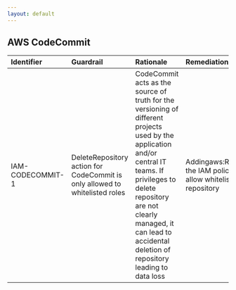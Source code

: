 ```yaml
---
layout: default
---
```




## AWS CodeCommit

| Identifier       | Guardrail                                                                   | Rationale                                                                                                                                                                                                                                                          | Remediation                                                                                                           | References   | IAM Actions                                                                                                             |
|:-----------------|:----------------------------------------------------------------------------|:-------------------------------------------------------------------------------------------------------------------------------------------------------------------------------------------------------------------------------------------------------------------|:----------------------------------------------------------------------------------------------------------------------|:-------------|:------------------------------------------------------------------------------------------------------------------------|
| IAM-CODECOMMIT-1 | DeleteRepository action for CodeCommit is only allowed to whitelisted roles | CodeCommit acts as the source of truth for the versioning of different projects used by the application and/or central IT teams. If privileges to delete repository are not clearly managed, it can lead to accidental deletion of repository leading to data loss | Addingaws:ResourceTag/${TagKey}in the IAM policy’s condition to only allow whitelisted roles to delete the repository |              | [codecommit:DeleteRepository](https://docs.aws.amazon.com/codecommit/latest/APIReference/API_DeleteRepository.html)<br> |